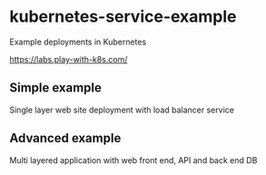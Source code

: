 # kubernetes-service-example
Example deployments in Kubernetes

https://labs.play-with-k8s.com/

## Simple example
Single layer web site deployment with load balancer service

## Advanced example
Multi layered application with web front end, API and back end DB


